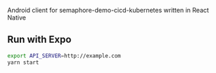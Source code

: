 Android client for semaphore-demo-cicd-kubernetes written in React Native

## Run with Expo

```bash
export API_SERVER=http://example.com
yarn start
```
